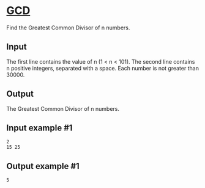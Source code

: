 # [GCD](https://www.e-olymp.com/en/contests/9493/problems/83159)

Find the Greatest Common Divisor of n numbers.

## Input

The first line contains the value of n (1 < n < 101). The second line contains n positive integers, separated with a space. Each number is not greater than 30000.

## Output

The Greatest Common Divisor of n numbers.

## Input example #1

```
2
15 25
```

## Output example #1

```
5
```

